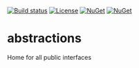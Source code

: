 [![Build status](https://ci.appveyor.com/api/projects/status/l3bwjwm7q10nrdus/branch/master?svg=true)](https://ci.appveyor.com/project/IoC-Unity/abstractions/branch/master)
[![License](https://img.shields.io/badge/license-apache%202.0-60C060.svg)](https://github.com/unitycontainer/abstractions/blob/master/LICENSE)
[![NuGet](https://img.shields.io/nuget/dt/Unity-Abstractions.svg)](https://www.nuget.org/packages/Unity.Abstractions)
[![NuGet](https://img.shields.io/nuget/v/Unity-Abstractions.svg)](https://www.nuget.org/packages/Unity.Abstractions)

# abstractions
Home for all public interfaces
